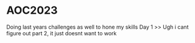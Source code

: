 # AOC2023
Doing last years challenges as well to hone my skills
Day 1 >> Ugh i cant figure out part 2, it just doesnt want to work
